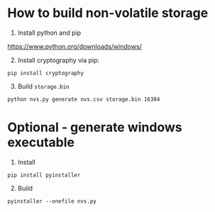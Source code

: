 # How to build non-volatile storage

1. Install python and pip

https://www.python.org/downloads/windows/

2. Install cryptography via pip:

```shell
pip install cryptography
```

3. Build `storage.bin`

```shell
python nvs.py generate nvs.csv storage.bin 16384
```

# Optional - generate windows executable

1. Install

```shell
pip install pyinstaller
```

2. Build

```shell
pyinstaller --onefile nvs.py
```
